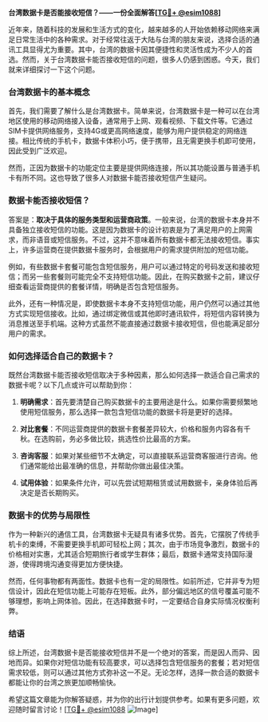 **台湾数据卡是否能接收短信？——一份全面解答[[TG💪+ @esim1088](https://t.me/s/esim1088)]**

近年来，随着科技的发展和生活方式的变化，越来越多的人开始依赖移动网络来满足日常生活中的各种需求。对于经常往返于大陆与台湾的朋友来说，选择合适的通讯工具显得尤为重要。其中，台湾的数据卡因其便捷性和灵活性成为不少人的首选。然而，关于台湾数据卡能否接收短信的问题，很多人仍感到困惑。今天，我们就来详细探讨一下这个问题。

### 台湾数据卡的基本概念

首先，我们需要了解什么是台湾数据卡。简单来说，台湾数据卡是一种可以在台湾地区使用的移动网络接入设备，通常用于上网、观看视频、下载文件等。它通过SIM卡提供网络服务，支持4G或更高网络速度，能够为用户提供稳定的网络连接。相比传统的手机卡，数据卡体积小巧，便于携带，且无需更换手机即可使用，因此受到广泛欢迎。

然而，正因为数据卡的功能定位主要是提供网络连接，所以其功能设置与普通手机卡有所不同。这也导致了很多人对数据卡能否接收短信产生疑问。

### 数据卡能否接收短信？

答案是：**取决于具体的服务类型和运营商政策**。一般来说，台湾的数据卡本身并不具备独立接收短信的功能。这是因为数据卡的设计初衷是为了满足用户的上网需求，而非语音或短信服务。不过，这并不意味着所有数据卡都无法接收短信。事实上，许多运营商在提供数据卡服务时，会根据用户的需求提供附加的短信功能。

例如，有些数据卡套餐可能包含短信服务，用户可以通过特定的号码发送和接收短信；而另一些套餐则可能完全不支持短信功能。因此，在购买数据卡之前，建议仔细查看运营商提供的套餐详情，明确是否包含短信服务。

此外，还有一种情况是，即使数据卡本身不支持短信功能，用户仍然可以通过其他方式实现短信接收。比如，通过绑定微信或其他即时通讯软件，将短信内容转换为消息推送至手机端。这种方式虽然不能直接通过数据卡接收短信，但也能满足部分用户的需求。

### 如何选择适合自己的数据卡？

既然台湾数据卡能否接收短信取决于多种因素，那么如何选择一款适合自己需求的数据卡呢？以下几点或许可以帮助到你：

1. **明确需求**：首先要清楚自己购买数据卡的主要用途是什么。如果你需要频繁地使用短信服务，那么选择一款包含短信功能的数据卡将是更好的选择。
   
2. **对比套餐**：不同运营商提供的数据卡套餐差异较大，价格和服务内容各有千秋。在选购前，务必多做比较，挑选性价比最高的方案。

3. **咨询客服**：如果对某些细节不太确定，可以直接联系运营商客服进行咨询。他们通常能给出最准确的信息，并帮助你做出最佳决策。

4. **试用体验**：如果条件允许，可以先尝试短期租赁或试用数据卡，亲身体验后再决定是否长期购买。

### 数据卡的优势与局限性

作为一种新兴的通信工具，台湾数据卡无疑具有诸多优势。首先，它摆脱了传统手机卡的束缚，不需要更换手机即可轻松上网；其次，由于市场竞争激烈，数据卡的价格相对实惠，尤其适合短期旅行者或学生群体；最后，数据卡通常支持国际漫游，使得跨境沟通变得更加方便快捷。

然而，任何事物都有两面性。数据卡也有一定的局限性。如前所述，它并非专为短信设计，因此在短信功能上可能存在短板。此外，部分偏远地区的信号覆盖可能不够理想，影响上网体验。因此，在选择数据卡时，一定要结合自身实际情况权衡利弊。

### 结语

综上所述，台湾数据卡是否能接收短信并不是一个绝对的答案，而是因人而异、因地而异。如果你对短信功能有较高要求，可以选择包含短信服务的套餐；若对短信需求较低，则可以通过其他方式弥补这一不足。无论怎样，选择一款合适的数据卡都能让你的台湾之旅更加顺畅愉快。

希望这篇文章能为你解答疑惑，并为你的出行计划提供参考。如果有更多问题，欢迎随时留言讨论！[[TG💪+ @esim1088](https://t.me/s/esim1088) ![Image](https://i.postimg.cc/4NQfJmqS/Snipaste-2025-05-13-00-14-12.png)]